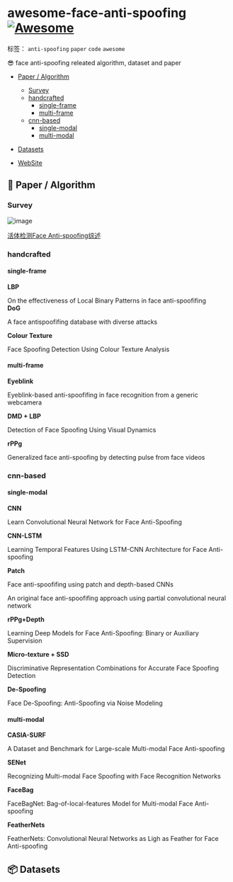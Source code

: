 # awesome-face-anti-spoofing [![Awesome](https://cdn.rawgit.com/sindresorhus/awesome/d7305f38d29fed78fa85652e3a63e154dd8e8829/media/badge.svg)](https://github.com/coderwangson/awesome-face-anti-spoofing)

标签： `anti-spoofing` `paper` `code` `awesome`

😎 face anti-spoofing releated algorithm, dataset and paper    

 - [ Paper / Algorithm](#-paper--algorithm)
    - [Survey](#Survey)
    - [handcrafted](#handcrafted)
        - [single-frame](#handcrafted)
        - [multi-frame](#handcrafted)
    - [cnn-based](#cnn-based)
        - [single-modal](#cnn-based)
        - [multi-modal](#cnn-based)  
        
 - [Datasets](#-datasets)
 - [WebSite](#-WebSite)


## 📝 Paper / Algorithm   

### Survey

![image](https://tva4.sinaimg.cn/large/005Dd0fOly1g7nm5vu194j30iz0i2t9o.jpg)  

[活体检测Face Anti-spoofing综述](https://zhuanlan.zhihu.com/p/43480539)  

### handcrafted   

#### single-frame  

**LBP** 

On the effectiveness of Local Binary Patterns in face anti-spoofifing  
**DoG**   

A face antispoofifing database with diverse attacks

**Colour Texture**   

Face Spoofing Detection Using Colour Texture Analysis  

#### multi-frame  

**Eyeblink**    

Eyeblink-based anti-spoofifing in face recognition from a generic webcamera

**DMD + LBP**    

Detection of Face Spoofing Using Visual Dynamics

**rPPg**       

Generalized face anti-spoofing by detecting pulse from face videos

### cnn-based  

#### single-modal  

**CNN**    

Learn Convolutional Neural Network for Face Anti-Spoofing

**CNN-LSTM**  

Learning Temporal Features Using LSTM-CNN Architecture for Face Anti-spoofing

**Patch**    

Face anti-spoofifing using patch and depth-based CNNs  

An original face anti-spoofifing approach using partial convolutional neural network

**rPPg+Depth**    

Learning Deep Models for Face Anti-Spoofing: Binary or Auxiliary Supervision

**Micro-texture + SSD**  

Discriminative Representation Combinations for Accurate Face Spoofing Detection 

**De-Spoofing**   

Face De-Spoofing: Anti-Spoofing via Noise Modeling  


#### multi-modal  

**CASIA-SURF**   

A Dataset and Benchmark for Large-scale Multi-modal Face Anti-spoofing

**SENet**  

Recognizing Multi-modal Face Spoofing with Face Recognition Networks

**FaceBag**   

FaceBagNet: Bag-of-local-features Model for Multi-modal Face Anti-spoofing

**FeatherNets**   

FeatherNets: Convolutional Neural Networks as Ligh as Feather for Face Anti-spoofing  

## 📦 Datasets  

















